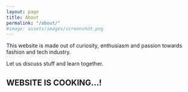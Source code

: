 ```yaml
---
layout: page
title: About
permalink: "/about/"
#image: assets/images/screenshot.png
---
```


This website is made out of curiosity, enthusiasm and passion towards fashion and tech industry. 

Let us discuss stuff and learn together.

## WEBSITE IS COOKING...!